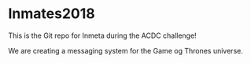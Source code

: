 # Inmates2018

This is the Git repo for Inmeta during the ACDC challenge!

We are creating a messaging system for the Game og Thrones universe. 
